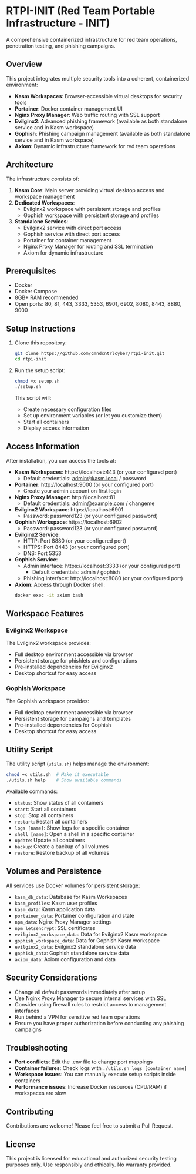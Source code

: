 # RTPI-INIT (Red Team Portable Infrastructure - INIT)

A comprehensive containerized infrastructure for red team operations, penetration testing, and phishing campaigns.

## Overview

This project integrates multiple security tools into a coherent, containerized environment:

- **Kasm Workspaces**: Browser-accessible virtual desktops for security tools
- **Portainer**: Docker container management UI
- **Nginx Proxy Manager**: Web traffic routing with SSL support
- **Evilginx2**: Advanced phishing framework (available as both standalone service and in Kasm workspace)
- **Gophish**: Phishing campaign management (available as both standalone service and in Kasm workspace)
- **Axiom**: Dynamic infrastructure framework for red team operations

## Architecture

The infrastructure consists of:

1. **Kasm Core**: Main server providing virtual desktop access and workspace management
2. **Dedicated Workspaces**:
   - Evilginx2 workspace with persistent storage and profiles
   - Gophish workspace with persistent storage and profiles
3. **Standalone Services**:
   - Evilginx2 service with direct port access
   - Gophish service with direct port access
   - Portainer for container management
   - Nginx Proxy Manager for routing and SSL termination
   - Axiom for dynamic infrastructure

## Prerequisites

- Docker
- Docker Compose
- 8GB+ RAM recommended
- Open ports: 80, 81, 443, 3333, 5353, 6901, 6902, 8080, 8443, 8880, 9000

## Setup Instructions

1. Clone this repository:
   ```bash
   git clone https://github.com/cmndcntrlcyber/rtpi-init.git
   cd rtpi-init
   ```

2. Run the setup script:
   ```bash
   chmod +x setup.sh
   ./setup.sh
   ```

   This script will:
   - Create necessary configuration files
   - Set up environment variables (or let you customize them)
   - Start all containers
   - Display access information

## Access Information

After installation, you can access the tools at:

- **Kasm Workspaces**: https://localhost:443 (or your configured port)
  - Default credentials: admin@kasm.local / password
- **Portainer**: http://localhost:9000 (or your configured port)
  - Create your admin account on first login
- **Nginx Proxy Manager**: http://localhost:81
  - Default credentials: admin@example.com / changeme
- **Evilginx2 Workspace**: https://localhost:6901
  - Password: password123 (or your configured password)
- **Gophish Workspace**: https://localhost:6902
  - Password: password123 (or your configured password)
- **Evilginx2 Service**:
  - HTTP: Port 8880 (or your configured port)
  - HTTPS: Port 8443 (or your configured port)
  - DNS: Port 5353
- **Gophish Service**:
  - Admin interface: https://localhost:3333 (or your configured port)
    - Default credentials: admin / gophish
  - Phishing interface: http://localhost:8080 (or your configured port)
- **Axiom**: Access through Docker shell:
  ```bash
  docker exec -it axiom bash
  ```

## Workspace Features

### Evilginx2 Workspace

The Evilginx2 workspace provides:
- Full desktop environment accessible via browser
- Persistent storage for phishlets and configurations
- Pre-installed dependencies for Evilginx2
- Desktop shortcut for easy access

### Gophish Workspace

The Gophish workspace provides:
- Full desktop environment accessible via browser
- Persistent storage for campaigns and templates
- Pre-installed dependencies for Gophish
- Desktop shortcut for easy access

## Utility Script

The utility script (`utils.sh`) helps manage the environment:

```bash
chmod +x utils.sh  # Make it executable
./utils.sh help    # Show available commands
```

Available commands:
- `status`: Show status of all containers
- `start`: Start all containers
- `stop`: Stop all containers
- `restart`: Restart all containers
- `logs [name]`: Show logs for a specific container
- `shell [name]`: Open a shell in a specific container
- `update`: Update all containers
- `backup`: Create a backup of all volumes
- `restore`: Restore backup of all volumes

## Volumes and Persistence

All services use Docker volumes for persistent storage:

- `kasm_db_data`: Database for Kasm Workspaces
- `kasm_profiles`: Kasm user profiles
- `kasm_data`: Kasm application data
- `portainer_data`: Portainer configuration and state
- `npm_data`: Nginx Proxy Manager settings
- `npm_letsencrypt`: SSL certificates
- `evilginx2_workspace_data`: Data for Evilginx2 Kasm workspace
- `gophish_workspace_data`: Data for Gophish Kasm workspace
- `evilginx2_data`: Evilginx2 standalone service data
- `gophish_data`: Gophish standalone service data
- `axiom_data`: Axiom configuration and data

## Security Considerations

- Change all default passwords immediately after setup
- Use Nginx Proxy Manager to secure internal services with SSL
- Consider using firewall rules to restrict access to management interfaces
- Run behind a VPN for sensitive red team operations
- Ensure you have proper authorization before conducting any phishing campaigns

## Troubleshooting

- **Port conflicts**: Edit the .env file to change port mappings
- **Container failures**: Check logs with `./utils.sh logs [container_name]`
- **Workspace issues**: You can manually execute setup scripts inside containers
- **Performance issues**: Increase Docker resources (CPU/RAM) if workspaces are slow

## Contributing

Contributions are welcome! Please feel free to submit a Pull Request.

## License

This project is licensed for educational and authorized security testing purposes only.
Use responsibly and ethically. No warranty provided.
